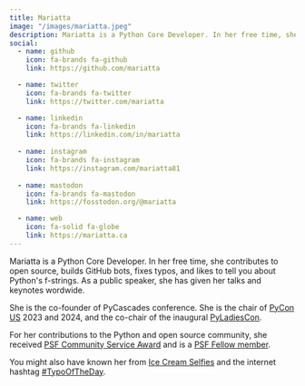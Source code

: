 ```yaml
---
title: Mariatta
image: "/images/mariatta.jpeg"
description: Mariatta is a Python Core Developer. In her free time, she contributes to open source, builds GitHub bots, fixes typos, and likes to tell you about Python's f-strings. As a public speaker, she has given her talks and keynotes wordwide.
social:
  - name: github
    icon: fa-brands fa-github
    link: https://github.com/mariatta

  - name: twitter
    icon: fa-brands fa-twitter
    link: https://twitter.com/mariatta

  - name: linkedin
    icon: fa-brands fa-linkedin
    link: https://linkedin.com/in/mariatta
   
  - name: instagram
    icon: fa-brands fa-instagram
    link: https://instagram.com/mariatta81
    
  - name: mastodon
    icon: fa-brands fa-mastodon
    link: https://fosstodon.org/@mariatta

  - name: web
    icon: fa-solid fa-globe
    link: https://mariatta.ca
---
```



Mariatta is a Python Core Developer. In her free time, she contributes to open source,
builds GitHub bots, fixes typos, and likes to tell you about Python's f-strings.
As a public speaker, she has given her talks and keynotes wordwide.

She is the co-founder of PyCascades conference. She is the chair of [PyCon US](https://us.pycon.org) 2023 and 2024,
and the co-chair of the inaugural [PyLadiesCon](https://conference.pyladies.com).

For her contributions to the Python and open source community,
she received [PSF Community Service Award](https://pyfound.blogspot.com/2019/02/the-north-star-of-pycascades-core.html) and
is a [PSF Fellow member](https://www.python.org/psf/fellows-roster/).

You might also have known her from [Ice Cream Selfies](https://mariatta.ca/posts/ice_cream_selfies/) 
and the internet hashtag [#TypoOfTheDay](https://mariatta.ca/posts/typo_of_the_day/).

